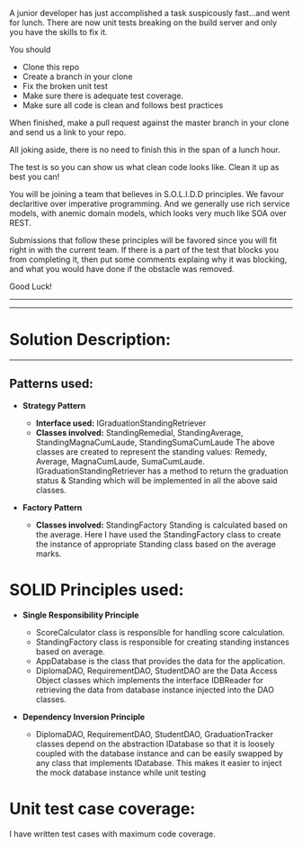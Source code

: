A junior developer has just accomplished a task suspicously fast...and went for lunch.
There are now unit tests breaking on the build server and only you have the skills to fix it.

You should 

  - Clone this repo
  - Create a branch in your clone
  - Fix the broken unit test
  - Make sure there is adequate test coverage.
  - Make sure all code is clean and follows best practices 
  
When finished, make a pull request against the master branch in your clone and send us a link to your repo.

All joking aside, there is no need to finish this in the span of a lunch hour. 

The test is so you can show us what clean code looks like. Clean it up as best you can!

You will be joining a team that believes in S.O.L.I.D.D principles. We favour declaritive over imperative programming. And we generally use rich service models, with anemic domain models, which looks very much like SOA over REST.

Submissions that follow these principles will be favored since you will fit right in with the current team. If there is a part of the test that blocks you from completing it, then put some comments explaing why it was blocking, and what you would have done if the obstacle was removed.

Good Luck!


---
---
# Solution Description:
---
## Patterns used:
* **Strategy Pattern**
    - **Interface used:** IGraduationStandingRetriever
    - **Classes involved:** StandingRemedial, StandingAverage, StandingMagnaCumLaude, StandingSumaCumLaude
The above classes are created to represent the standing values: Remedy, Average, MagnaCumLaude, SumaCumLaude. IGraduationStandingRetriever has a method to return the graduation status & Standing which will be implemented in all the above said classes.

* **Factory Pattern**
    - **Classes involved:** StandingFactory
Standing is calculated based on the average. Here I have used the StandingFactory class to create the instance of appropriate Standing class based on the average marks.

# SOLID Principles used:

* **Single Responsibility Principle**
    - ScoreCalculator class is responsible for handling score calculation.
    - StandingFactory class is responsible for creating standing instances based on average.
    - AppDatabase is the class that provides the data for the application.
    - DiplomaDAO, RequirementDAO, StudentDAO are the Data Access Object classes which implements the interface IDBReader for retrieving the data from database instance injected into the DAO classes.
* **Dependency Inversion Principle**
    
    - DiplomaDAO, RequirementDAO, StudentDAO, GraduationTracker classes depend on the abstraction IDatabase so that it is loosely coupled with the database instance and can be easily swapped by any class that implements IDatabase. This makes it easier to inject the mock database instance while unit testing

# Unit test case coverage:
I have written test cases with maximum code coverage.
